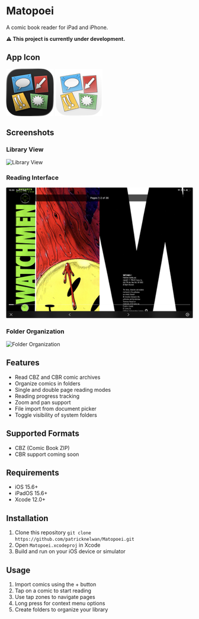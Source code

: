 # Matopoei

A comic book reader for iPad and iPhone.

**⚠️ This project is currently under development.**

## App Icon

<img src="images/Icon Dark.png" width="128" height="128" alt="Matopoei Dark App Icon">
<img src="images/Icon Light.png" width="128" height="128" alt="Matopoei Light App Icon">

## Screenshots

### Library View
<img src="images/Library.png" width="600" alt="Library View">

### Reading Interface  
<img src="images/Reader.png" width="600" alt="Reading Interface">

### Folder Organization
<img src="images/Folder.png" width="600" alt="Folder Organization">

## Features

- Read CBZ and CBR comic archives
- Organize comics in folders
- Single and double page reading modes
- Reading progress tracking
- Zoom and pan support
- File import from document picker
- Toggle visibility of system folders

## Supported Formats

- CBZ (Comic Book ZIP)
- CBR support coming soon

## Requirements

- iOS 15.6+
- iPadOS 15.6+
- Xcode 12.0+

## Installation

1. Clone this repository `git clone https://github.com/patricknelwan/Matopoei.git`
2. Open `Matopoei.xcodeproj` in Xcode
3. Build and run on your iOS device or simulator

## Usage

1. Import comics using the + button
2. Tap on a comic to start reading
3. Use tap zones to navigate pages
4. Long press for context menu options
5. Create folders to organize your library
